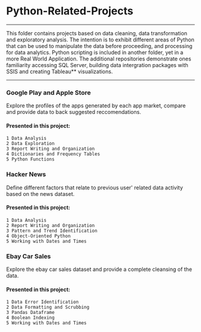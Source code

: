 # Python-Related-Projects

---
This folder contains projects based on data cleaning, data transformation and exploratory analysis. The intention is to exhibit different areas of Python that can be used to manipulate the data before proceeding, and processing for data analytics. Python scripting is included in another folder, yet in a more Real World Application. The additional repositories demonstrate ones familiarity accessing SQL Server, building data intergration packages with SSIS and creating Tableau** visualizations.

---


### Google Play and Apple Store
Explore the profiles of the apps generated by each app market, compare and provide data to back suggested reccomendations.

#### Presented in this project: 
```
1 Data Analysis
2 Data Exploration 
3 Report Writing and Organization
4 Dictionaries and Frequency Tables
5 Python Functions
``` 

### Hacker News 
Define different factors that relate to previous user' related data activity based on the news dataset.

#### Presented in this project: 
```
1 Data Analysis 
2 Report Writing and Organization
3 Pattern and Trend Identification 
4 Object-Oriented Python 
5 Working with Dates and Times 
```

### Ebay Car Sales
Explore the ebay car sales dataset and provide a complete cleansing of the data.

#### Presented in this project:  
```
1 Data Error Identification 
2 Data Formatting and Scrubbing
3 Pandas Dataframe
4 Boolean Indexing 
5 Working with Dates and Times 
```

